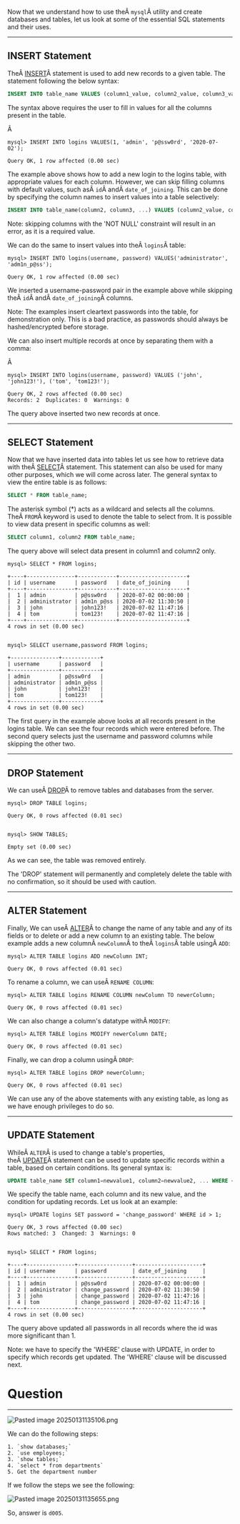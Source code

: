 ﻿---
sticker: lucide//database
---
Now that we understand how to use theÂ `mysql`Â utility and create databases and tables, let us look at some of the essential SQL statements and their uses.

---

## INSERT Statement

TheÂ [INSERT](https://dev.mysql.com/doc/refman/8.0/en/insert.html)Â statement is used to add new records to a given table. The statement following the below syntax:



```sql
INSERT INTO table_name VALUES (column1_value, column2_value, column3_value, ...);
```

The syntax above requires the user to fill in values for all the columns present in the table.

Â 

```shell-session
mysql> INSERT INTO logins VALUES(1, 'admin', 'p@ssw0rd', '2020-07-02');

Query OK, 1 row affected (0.00 sec)
```

The example above shows how to add a new login to the logins table, with appropriate values for each column. However, we can skip filling columns with default values, such asÂ `id`Â andÂ `date_of_joining`. This can be done by specifying the column names to insert values into a table selectively:



```sql
INSERT INTO table_name(column2, column3, ...) VALUES (column2_value, column3_value, ...);
```

Note: skipping columns with the 'NOT NULL' constraint will result in an error, as it is a required value.

We can do the same to insert values into theÂ `logins`Â table:



```shell-session
mysql> INSERT INTO logins(username, password) VALUES('administrator', 'adm1n_p@ss');

Query OK, 1 row affected (0.00 sec)
```

We inserted a username-password pair in the example above while skipping theÂ `id`Â andÂ `date_of_joining`Â columns.

Note: The examples insert cleartext passwords into the table, for demonstration only. This is a bad practice, as passwords should always be hashed/encrypted before storage.

We can also insert multiple records at once by separating them with a comma:

Â 
```shell-session
mysql> INSERT INTO logins(username, password) VALUES ('john', 'john123!'), ('tom', 'tom123!');

Query OK, 2 rows affected (0.00 sec)
Records: 2  Duplicates: 0  Warnings: 0
```

The query above inserted two new records at once.

---

## SELECT Statement

Now that we have inserted data into tables let us see how to retrieve data with theÂ [SELECT](https://dev.mysql.com/doc/refman/8.0/en/select.html)Â statement. This statement can also be used for many other purposes, which we will come across later. The general syntax to view the entire table is as follows:


```sql
SELECT * FROM table_name;
```

The asterisk symbol (*) acts as a wildcard and selects all the columns. TheÂ `FROM`Â keyword is used to denote the table to select from. It is possible to view data present in specific columns as well:


```sql
SELECT column1, column2 FROM table_name;
```

The query above will select data present in column1 and column2 only.


```shell-session
mysql> SELECT * FROM logins;

+----+---------------+------------+---------------------+
| id | username      | password   | date_of_joining     |
+----+---------------+------------+---------------------+
|  1 | admin         | p@ssw0rd   | 2020-07-02 00:00:00 |
|  2 | administrator | adm1n_p@ss | 2020-07-02 11:30:50 |
|  3 | john          | john123!   | 2020-07-02 11:47:16 |
|  4 | tom           | tom123!    | 2020-07-02 11:47:16 |
+----+---------------+------------+---------------------+
4 rows in set (0.00 sec)


mysql> SELECT username,password FROM logins;

+---------------+------------+
| username      | password   |
+---------------+------------+
| admin         | p@ssw0rd   |
| administrator | adm1n_p@ss |
| john          | john123!   |
| tom           | tom123!    |
+---------------+------------+
4 rows in set (0.00 sec)
```

The first query in the example above looks at all records present in the logins table. We can see the four records which were entered before. The second query selects just the username and password columns while skipping the other two.

---

## DROP Statement

We can useÂ [DROP](https://dev.mysql.com/doc/refman/8.0/en/drop-table.html)Â to remove tables and databases from the server.


```shell-session
mysql> DROP TABLE logins;

Query OK, 0 rows affected (0.01 sec)


mysql> SHOW TABLES;

Empty set (0.00 sec)
```

As we can see, the table was removed entirely.

The 'DROP' statement will permanently and completely delete the table with no confirmation, so it should be used with caution.

---

## ALTER Statement

Finally, We can useÂ [ALTER](https://dev.mysql.com/doc/refman/8.0/en/alter-table.html)Â to change the name of any table and any of its fields or to delete or add a new column to an existing table. The below example adds a new columnÂ `newColumn`Â to theÂ `logins`Â table usingÂ `ADD`:


```shell-session
mysql> ALTER TABLE logins ADD newColumn INT;

Query OK, 0 rows affected (0.01 sec)
```

To rename a column, we can useÂ `RENAME COLUMN`:


```shell-session
mysql> ALTER TABLE logins RENAME COLUMN newColumn TO newerColumn;

Query OK, 0 rows affected (0.01 sec)
```

We can also change a column's datatype withÂ `MODIFY`:


```shell-session
mysql> ALTER TABLE logins MODIFY newerColumn DATE;

Query OK, 0 rows affected (0.01 sec)
```

Finally, we can drop a column usingÂ `DROP`:



```shell-session
mysql> ALTER TABLE logins DROP newerColumn;

Query OK, 0 rows affected (0.01 sec)
```

We can use any of the above statements with any existing table, as long as we have enough privileges to do so.

---

## UPDATE Statement

WhileÂ `ALTER`Â is used to change a table's properties, theÂ [UPDATE](https://dev.mysql.com/doc/refman/8.0/en/update.html)Â statement can be used to update specific records within a table, based on certain conditions. Its general syntax is:


```sql
UPDATE table_name SET column1=newvalue1, column2=newvalue2, ... WHERE <condition>;
```

We specify the table name, each column and its new value, and the condition for updating records. Let us look at an example:


```shell-session
mysql> UPDATE logins SET password = 'change_password' WHERE id > 1;

Query OK, 3 rows affected (0.00 sec)
Rows matched: 3  Changed: 3  Warnings: 0


mysql> SELECT * FROM logins;

+----+---------------+-----------------+---------------------+
| id | username      | password        | date_of_joining     |
+----+---------------+-----------------+---------------------+
|  1 | admin         | p@ssw0rd        | 2020-07-02 00:00:00 |
|  2 | administrator | change_password | 2020-07-02 11:30:50 |
|  3 | john          | change_password | 2020-07-02 11:47:16 |
|  4 | tom           | change_password | 2020-07-02 11:47:16 |
+----+---------------+-----------------+---------------------+
4 rows in set (0.00 sec)
```

The query above updated all passwords in all records where the id was more significant than 1.

Note: we have to specify the 'WHERE' clause with UPDATE, in order to specify which records get updated. The 'WHERE' clause will be discussed next.


# Question
----

![Pasted image 20250131135106.png](../../../../IMAGES/Pasted%20image%2020250131135106.png)

We can do the following steps:

```ad-summary
1. `show databases;`
2. `use employees;`
3. `show tables;`
4. `select * from departments`
5. Get the department number
```


If we follow the steps we see the following:

![Pasted image 20250131135655.png](../../../../IMAGES/Pasted%20image%2020250131135655.png)

So, answer is `d005`.


